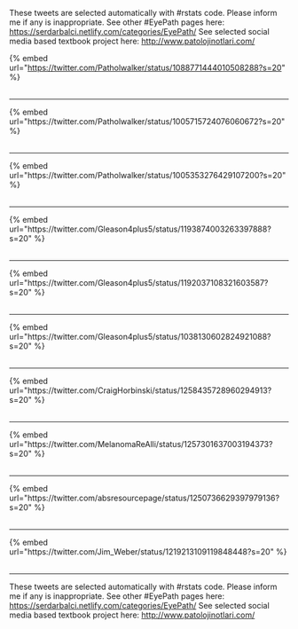 

These tweets are selected automatically with #rstats code. Please inform me if any is inappropriate.
See other #EyePath pages here: https://serdarbalci.netlify.com/categories/EyePath/ 
See selected social media based textbook project here: http://www.patolojinotlari.com/

{% embed url="https://twitter.com/Patholwalker/status/1088771444010508288?s=20" %}<br>
<br>
<hr>
{% embed url="https://twitter.com/Patholwalker/status/1005715724076060672?s=20" %}<br>
<br>
<hr>
{% embed url="https://twitter.com/Patholwalker/status/1005353276429107200?s=20" %}<br>
<br>
<hr>
{% embed url="https://twitter.com/Gleason4plus5/status/1193874003263397888?s=20" %}<br>
<br>
<hr>
{% embed url="https://twitter.com/Gleason4plus5/status/1192037108321603587?s=20" %}<br>
<br>
<hr>
{% embed url="https://twitter.com/Gleason4plus5/status/1038130602824921088?s=20" %}<br>
<br>
<hr>
{% embed url="https://twitter.com/CraigHorbinski/status/1258435728960294913?s=20" %}<br>
<br>
<hr>
{% embed url="https://twitter.com/MelanomaReAlli/status/1257301637003194373?s=20" %}<br>
<br>
<hr>
{% embed url="https://twitter.com/absresourcepage/status/1250736629397979136?s=20" %}<br>
<br>
<hr>
{% embed url="https://twitter.com/Jim_Weber/status/1219213109119848448?s=20" %}<br>
<br>
<hr>


These tweets are selected automatically with #rstats code. Please inform me if any is inappropriate.
See other #EyePath pages here: https://serdarbalci.netlify.com/categories/EyePath/ 
See selected social media based textbook project here: http://www.patolojinotlari.com/
